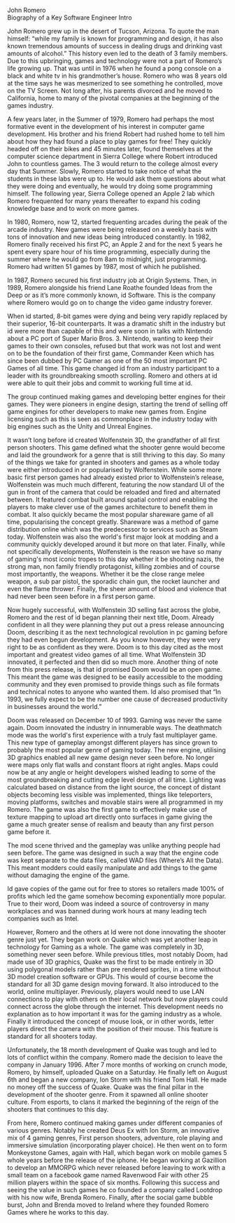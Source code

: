John Romero  
Biography of a Key Software Engineer
Intro

John Romero grew up in the desert of Tucson, Arizona. To quote the man himself: “while my family is known for programming and design, it has also known tremendous amounts of 
success in dealing drugs and drinking vast amounts of alcohol.” This history even led to the death of 3 family members. Due to this upbringing, games and technology were
not a part of Romero’s life growing up. That was until in 1976 when he found a pong console on a black and white tv in his grandmother’s house. Romero who was 8 years old 
at the time says he was mesmerized to see something he controlled, move on the TV Screen. Not long after, his parents divorced and he moved to California, home to many of 
the pivotal companies at the beginning of the games industry.

A few years later, in the Summer of 1979, Romero had perhaps the most formative event in the development of his interest in computer game development. His brother and his 
friend Robert had rushed home to tell him about how they had found a place to play games for free! They quickly headed off on their bikes and 45 minutes later, found themselves 
at the computer science department in Sierra College where Robert introduced John to countless games. The 3 would return to the college almost every day that Summer. 
Slowly, Romero started to take notice of what the students in these labs were up to. He would ask them questions about what they were doing and eventually, he would try doing 
some programming himself. The following year, Sierra College opened an Apple 2 lab which Romero frequented for many years thereafter to expand his coding knowledge base and to 
work on more games.

In 1980, Romero, now 12, started frequenting arcades during the peak of the arcade industry. New games were being released on a weekly basis with tons of innovation and new 
ideas being introduced constantly. In 1982, Romero finally received his first PC, an Apple 2 and for the next 5 years he spent every spare hour of his time programming, 
especially during the summer where he would go from 8am to midnight, just programming. Romero had written 51 games by 1987, most of which he published.

In 1987, Romero secured his first industry job at Origin Systems. Then, in 1989, Romero alongside his friend Lane Roathe founded Ideas from the Deep or as it’s more commonly 
known, id Software. This is the company where Romero would go on to change the video game industry forever.

When id started, 8-bit games were dying and being very rapidly replaced by their superior, 16-bit counterparts. It was a dramatic shift in the industry but id were more than 
capable of this and were soon in talks with Nintendo about a PC port of Super Mario Bros. 3. Nintendo, wanting to keep their games to their own consoles, refused but that work
was not lost and went on to be the foundation of their first game, Commander Keen which has since been dubbed by PC Gamer as one of the 50 most important PC Games of all time. 
This game changed id from an industry participant to a leader with its groundbreaking smooth scrolling. Romero and others at id were able to quit their jobs and commit to 
working full time at id.

The group continued making games and developing better engines for their games. They were pioneers in engine design, starting the trend of selling off game engines for other 
developers to make new games from. Engine licensing such as this is seen as commonplace in the industry today with big engines such as the Unity and Unreal Engines.

It wasn’t long before id created Wolfenstein 3D, the grandfather of all first person shooters. This game defined what the shooter genre would become and laid the groundwork 
for a genre that is still thriving to this day. So many of the things we take for granted in shooters and games as a whole today were either introduced in or popularised by 
Wolfenstein. While some more basic first person games had already existed prior to Wolfenstein’s release, Wolfenstein was much much different, featuring the now standard UI 
of the gun in front of the camera that could be reloaded and fired and alternated between. It featured combat built around spatial control and enabling the players to make 
clever use of the games architecture to benefit them in combat. It also quickly became the most popular shareware game of all time, popularising the concept greatly. 
Shareware was a method of game distribution online which was the predecessor to services such as Steam today. Wolfenstein was also the world's first major look at modding 
and a community quickly developed around it but more on that later. Finally, while not specifically developments, Wolfenstein is the reason we have so many of gaming's most 
iconic tropes to this day whether it be shooting nazis, the strong man, non family friendly protagonist, killing zombies and of course most importantly, the weapons. 
Whether it be the close range melee weapon, a sub par pistol, the sporadic chain gun, the rocket launcher and even the flame thrower. Finally, the sheer amount of blood and
violence that had never been seen before in a first person game.

Now hugely successful, with Wolfenstein 3D selling fast across the globe, Romero and the rest of id began planning their next title, Doom. Already confident in all they were 
planning they put out a press release announcing Doom, describing it as the next technological revolution in pc gaming before they had even begun development. As you know 
however, they were very right to be as confident as they were. Doom is to this day cited as the most important and greatest video games of all time. What Wolfenstein 3D 
innovated, it perfected and then did so much more. Another thing of note from this press release, is that id promised Doom would be an open game. This meant the game was 
designed to be easily accessible to the modding community and they even promised to provide things such as file formats and technical notes to anyone who wanted them. 
Id also promised that “In 1993, we fully expect to be the number one cause of decreased productivity in businesses around the world.”

Doom was released on December 10 of 1993. Gaming was never the same again. Doom innovated the industry in innumerable ways. The deathmatch mode was the world's first experience 
with a truly fast multiplayer game. This new type of gameplay amongst different players has since grown to probably the most popular genre of gaming today. The new engine, 
utilising 3D graphics enabled all new game design never seen before. No longer were maps only flat walls and constant floors at right angles. Maps could now be at any angle 
or height developers wished leading to some of the most groundbreaking and cutting edge level design of all time. Lighting was calculated based on distance from the light 
source, the concept of distant objects becoming less visible was implemented, things like teleporters, moving platforms, switches and movable stairs were all programmed in my 
Romero. The game was also the first game to effectively make use of texture mapping to upload art directly onto surfaces in game giving the game a much greater sense of realism 
and beauty than any first person game before it.

The mod scene thrived and the gameplay was unlike anything people had seen before. The game was designed in such a way that the engine code was kept separate to the data files, 
called WAD files (Where’s All the Data). This meant modders could easily manipulate and add things to the game without damaging the engine of the game. 

Id gave copies of the game out for free to stores so retailers made 100% of profits which led the game somehow becoming exponentially more popular. True to their word, Doom was 
indeed a source of controversy in many workplaces and was banned during work hours at many leading tech companies such as Intel. 

However, Romero and the others at Id were not done innovating the shooter genre just yet. They began work on Quake which was yet another leap in technology for Gaming as a 
whole. The game was completely in 3D, something never seen before. While previous titles, most notably Doom, had made use of 3D graphics, Quake was the first to be made 
entirely in 3D using polygonal models rather than pre rendered sprites, in a time without 3D model creation software or GPUs. This would of course become the standard for
all 3D game design moving forward. It also introduced to the world, online multiplayer. Previously, players would need to use LAN connections to play with others on their 
local network but now players could connect across the globe through the internet. This development needs no explanation as to how important it was for the gaming industry as 
a whole. Finally it introduced the concept of mouse look, or in other words, letter players direct the camera with the position of their mouse. This feature is standard for all 
shooters today.

Unfortunately, the 18 month development of Quake was tough and led to lots of conflict within the company. Romero made the decision to leave the company in January 1996. After 
7 more months of working on crunch mode, Romero, by himself, uploaded Quake on a Saturday. He finally left on August 6th and began a new company, Ion Storm with his friend Tom 
Hall. He made no money off the success of Quake. Quake was the final pillar in the development of the shooter genre. From it spawned all online shooter culture. From esports, 
to clans it marked the beginning of the reign of the shooters that continues to this day.

From here, Romero continued making games under different companies of various genres. Notably he created Deus Ex with Ion Storm, an innovative mix of 4 gaming genres, First 
person shooters, adventure, role playing and immersive simulation (incorporating player choice). He then went on to form Monkeystone Games, again with Hall, which began work 
on mobile games 5 whole years before the release of the iphone. He began working at Gazillion to develop an MMORPG which never released before leaving to work with a small team
on a facebook game named Ravenwood Fair with other 25 million players within the space of six months. Following this success and seeing the value in such games he co founded 
a company called Lootdrop with his now wife, Brenda Romero. Finally, after the social game bubble burst, John and Brenda moved to Ireland where they founded Romero Games where 
he works to this day.
